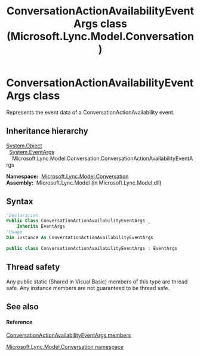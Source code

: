 ﻿---
title: ConversationActionAvailabilityEventArgs class (Microsoft.Lync.Model.Conversation)
TOCTitle: ConversationActionAvailabilityEventArgs class
ms:assetid: T:Microsoft.Lync.Model.Conversation.ConversationActionAvailabilityEventArgs_DI_3_UC_OCS14MrefLyncWPF
ms:mtpsurl: https://msdn.microsoft.com/en-us/library/microsoft.lync.model.conversation.conversationactionavailabilityeventargs_di_3_uc_ocs14mreflyncwpf(v=office.15)
ms:contentKeyID: 48600846
ms.date: 07/28/2014
mtps_version: v=office.15
f1_keywords:
- Microsoft.Lync.Model.Conversation.ConversationActionAvailabilityEventArgs
dev_langs:
- CSharp
- JScript
- VB
- other
---

# ConversationActionAvailabilityEventArgs class

Represents the event data of a ConversationActionAvailability event.

## Inheritance hierarchy

[System.Object](http://msdn2.microsoft.com/en-us/library/e5kfa45b)  
  [System.EventArgs](http://msdn2.microsoft.com/en-us/library/118wxtk3)  
    Microsoft.Lync.Model.Conversation.ConversationActionAvailabilityEventArgs  

**Namespace:**  [Microsoft.Lync.Model.Conversation](microsoft-lync-model-conversation-namespace_2.md)  
**Assembly:**  Microsoft.Lync.Model (in Microsoft.Lync.Model.dll)

## Syntax

``` vb
'Declaration
Public Class ConversationActionAvailabilityEventArgs _
    Inherits EventArgs
'Usage
Dim instance As ConversationActionAvailabilityEventArgs
```

``` csharp
public class ConversationActionAvailabilityEventArgs : EventArgs
```

## Thread safety

Any public static (Shared in Visual Basic) members of this type are thread safe. Any instance members are not guaranteed to be thread safe.

## See also

#### Reference

[ConversationActionAvailabilityEventArgs members](conversationactionavailabilityeventargs-members-microsoft-lync-model-conversation_2.md)

[Microsoft.Lync.Model.Conversation namespace](microsoft-lync-model-conversation-namespace_2.md)

